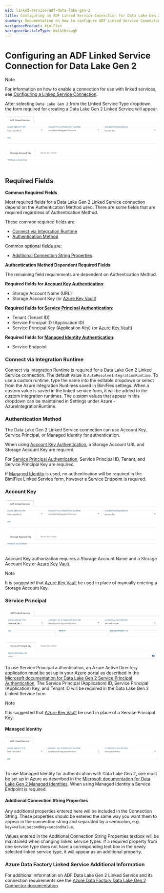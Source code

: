 ```yaml
---
uid: linked-service-adf-data-lake-gen-2
title: Configuring an ADF Linked Service Connection for Data Lake Gen 2
summary: Documentation on how to configure ADF Linked Service Connection for Data Lake Gen 2 with required fields, connection strings, and links to additional information
varigenceProduct: BimlFlex
varigenceArticleType: Walkthrough
---
```

# Configuring an ADF Linked Service Connection for Data Lake Gen 2

> [!NOTE]
> For information on how to enable a connection for use with linked services, see [Configuring a Linked Service Connection](xref:create-linked-service-connection).

[//]: # (TODO List of stages, connection types, and system types that can use Data Lake Gen 2)

After selecting `Data Lake Gen 2` from the Linked Service Type dropdown, the form required for creating a Data Lake Gen 2 Linked Service will appear.

![Data Lake Gen 2 Linked Service Form](../../static/img/bimlflex-ss-app-connections-adf-data-lake-gen-2-form.png "Data Lake Gen 2 Linked Service Form")

## Required Fields

**Common Required Fields**

Most required fields for a Data Lake Gen 2 Linked Service connection depend on the Authentication Method used.
There are some fields that are required regardless of Authentication Method.

These common required fields are:

+ [Connect via Integration Runtime](#connect-via-integration-runtime)
+ [Authentication Method](#authentication-method)

Common optional fields are:

+ [Additional Connection String Properties](#additional-connection-string-properties)

**Authentication Method Dependent Required Fields**

The remaining field requirements are dependent on Authentication Method.

**Required fields for [Account Key Authentication](#account-key)**:

+ Storage Account Name (URL)
+ Storage Account Key (or [Azure Key Vault](xref:create-linked-service-connection))

**Required fields for [Service Principal Authentication](#service-principal)**:

+ Tenant (Tenant ID)
+ Service Principal ID (Application ID)
+ Service Principal Key (Application Key) (or [Azure Key Vault](xref:create-linked-service-connection))

**Required fields for [Managed Identity Authentication](#managed-identity)**:

+ Service Endpoint

### Connect via Integration Runtime

Connect via Integration Runtime is required for a Data Lake Gen 2 Linked Service connection.
The default value is `AutoResolveIntegrationRuntime`.
To use a custom runtime, type the name into the editable dropdown or select from the Azure Integration Runtimes saved in BimlFlex settings.
When a custom value is saved in the linked service form, it will be added to the custom integration runtimes.
The custom values that appear in this dropdown can be maintained in Settings under Azure - AzureIntegrationRuntime.

### Authentication Method

The Data Lake Gen 2 Linked Service connection can use Account Key, Service Principal, or Managed Identity for authentication.

When using [Account Key Authentication](#account-key), a Storage Account URL and Storage Account Key are required.

For [Service Principal Authentication](#service-principal), Service Principal ID, Tenant, and Service Principal Key are required.

If [Managed Identity](#managed-identity) is used, no authentication will be required in the BimlFlex Linked Service form, however a Service Endpoint is required.

### Account Key

![Account Key](../../static/img/bimlflex-ss-app-connections-adf-data-lake-gen-2-form.png "Account Key")

Account Key authorization requires a Storage Account Name and a Storage Account Key or [Azure Key Vault](xref:create-linked-service-connection).

> [!NOTE]
> It is suggested that [Azure Key Vault](linked-service-azure-key-vault.md) be used in place of manually entering a Storage Account Key.

### Service Principal

![Service Principal](../../static/img/bimlflex-ss-app-connections-adf-data-lake-gen-2-service-principal.png "Service Principal")

To use Service Principal authentication, an Azure Active Directory application must be set up in your Azure portal as described in the [Microsoft documentation for Data Lake Gen 2 Service Principal Authentication](https://docs.microsoft.com/en-us/azure/data-factory/connector-azure-blob-storage#service-principal-authentication).
The Service Principal (Application) ID, Service Principal (Application) Key, and Tenant ID will be required in the Data Lake Gen 2 Linked Service form.

> [!NOTE]
> It is suggested that [Azure Key Vault](linked-service-azure-key-vault.md) be used in place of a Service Principal Key.

#### Managed Identity

![Managed Identity](../../static/img/bimlflex-ss-app-connections-adf-data-lake-gen-2-managed-identity.png "Managed Identity")

To use Managed Identity for authentication with Data Lake Gen 2, one must be set up in Azure as described in the [Microsoft documentation for Data Lake Gen 2 Managed Identities](https://docs.microsoft.com/en-us/azure/data-factory/connector-azure-blob-storage#managed-identity).
When using Managed Identity a Service Endpoint is required.

#### Additional Connection String Properties

Any additional properties entered here will be included in the Connection String.
These properties should be entered the same way you want them to appear in the connection string and separated by a semicolon, e.g. `key=value;secondKey=secondValue`.

Values entered in the Additional Connection String Properties textbox will be maintained when changing linked service types.
If a required property from one service type does not have a corresponding text box in the newly selected linked service type, it will appear as an additional property.

### Azure Data Factory Linked Service Additional Information

For additional information on ADF Data Lake Gen 2 Linked Service and its connection requirements see the [Azure Data Factory Data Lake Gen 2 Connector documentation](https://docs.microsoft.com/en-us/azure/data-factory/connector-azure-data-lake-storage).
